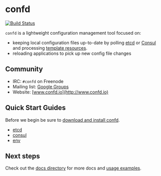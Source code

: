 # confd

[![Build Status](https://travis-ci.org/kelseyhightower/confd.png?branch=master)](https://travis-ci.org/kelseyhightower/confd)

`confd` is a lightweight configuration management tool focused on:

* keeping local configuration files up-to-date by polling [etcd](https://github.com/coreos/etcd) or
  [Consul](http://consul.io) and processing [template resources](docs/template-resources.md).
* reloading applications to pick up new config file changes

## Community

* IRC: `#confd` on Freenode
* Mailing list: [Google Groups](https://groups.google.com/forum/#!forum/confd-users)
* Website: [www.confd.io](http://www.confd.io)

## Quick Start Guides

Before we begin be sure to [download and install confd](docs/installation.md).

* [etcd](docs/etcd-getting-started.md)
* [consul](docs/consul-getting-started.md)
* [env](docs/env-getting-started.md)

## Next steps

Check out the [docs directory](docs) for more docs and [usage examples](docs/usage-examples.md).
